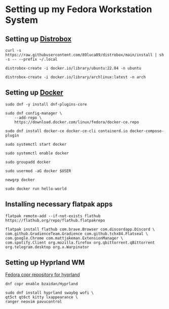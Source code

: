 # Setting up my Fedora Workstation System

## Setting up [Distrobox](https://github.com/89luca89/distrobox) 
```
curl -s https://raw.githubusercontent.com/89luca89/distrobox/main/install | sh -s -- --prefix ~/.local
```

```
distrobox-create -i docker.io/library/ubuntu:22.04 -n ubuntu
```

```
distrobox-create -i docker.io/library/archlinux:latest -n arch
```

## Setting up [Docker](https://docs.docker.com/engine/install/fedora/)
```
sudo dnf -y install dnf-plugins-core
```

```
sudo dnf config-manager \
    --add-repo \
    https://download.docker.com/linux/fedora/docker-ce.repo
```

```
sudo dnf install docker-ce docker-ce-cli containerd.io docker-compose-plugin
```

```
sudo systemctl start docker
```
```
sudo systemctl enable docker
```

```
sudo groupadd docker
```
```
sudo usermod -aG docker $USER
```
```
newgrp docker
```

```
sudo docker run hello-world
```

## Installing necessary flatpak apps
```
flatpak remote-add --if-not-exists flathub https://flathub.org/repo/flathub.flatpakrepo
```

```
flatpak install flathub com.brave.Browser com.discordapp.Discord \
com.github.GradienceTeam.Gradience com.github.tchx84.Flatseal \
com.google.Chrome com.mattjakeman.ExtensionManager \
com.spotify.Client org.mozilla.firefox org.qbittorrent.qBittorrent 
org.telegram.desktop org.x.Warpinator
```

## Setting up Hyprland WM
[Fedora copr repository for hyprland](https://copr.fedorainfracloud.org/coprs/bzaidan/Hyprland/)
```
dnf copr enable bzaidan/Hyprland
```

```
sudo dnf install hyprland swaybg wofi \
qt5ct qt6ct kitty lxappearance \
ranger neovim pavucontrol 
```

